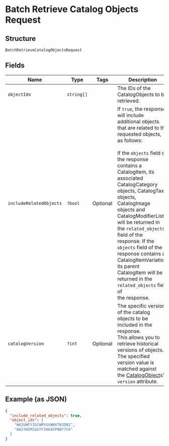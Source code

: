 
# Batch Retrieve Catalog Objects Request

## Structure

`BatchRetrieveCatalogObjectsRequest`

## Fields

| Name | Type | Tags | Description | Getter | Setter |
|  --- | --- | --- | --- | --- | --- |
| `objectIds` | `string[]` |  | The IDs of the CatalogObjects to be retrieved. | getObjectIds(): array | setObjectIds(array objectIds): void |
| `includeRelatedObjects` | `?bool` | Optional | If `true`, the response will include additional objects that are related to the<br>requested objects, as follows:<br><br>If the `objects` field of the response contains a CatalogItem, its associated<br>CatalogCategory objects, CatalogTax objects, CatalogImage objects and<br>CatalogModifierLists will be returned in the `related_objects` field of the<br>response. If the `objects` field of the response contains a CatalogItemVariation,<br>its parent CatalogItem will be returned in the `related_objects` field of<br>the response. | getIncludeRelatedObjects(): ?bool | setIncludeRelatedObjects(?bool includeRelatedObjects): void |
| `catalogVersion` | `?int` | Optional | The specific version of the catalog objects to be included in the response.<br>This allows you to retrieve historical versions of objects. The specified version value is matched against<br>the [CatalogObject](#type-catalogobject)s' `version` attribute. | getCatalogVersion(): ?int | setCatalogVersion(?int catalogVersion): void |

## Example (as JSON)

```json
{
  "include_related_objects": true,
  "object_ids": [
    "W62UWFY35CWMYGVWK6TWJDNI",
    "AA27W3M2GGTF3H6AVPNB77CK"
  ]
}
```

